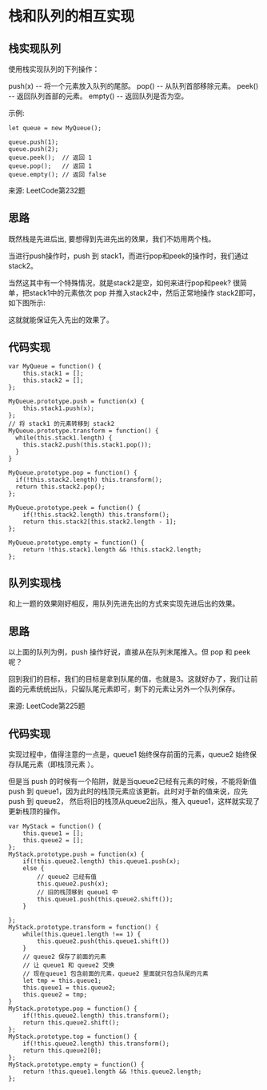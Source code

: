 # 栈和队列的相互实现

## 栈实现队列

使用栈实现队列的下列操作：

push(x) -- 将一个元素放入队列的尾部。 pop() -- 从队列首部移除元素。 peek() -- 返回队列首部的元素。 empty() -- 返回队列是否为空。

示例:

    let queue = new MyQueue();
    
    queue.push(1);
    queue.push(2);  
    queue.peek();  // 返回 1
    queue.pop();   // 返回 1
    queue.empty(); // 返回 false

来源: LeetCode第232题

## 思路

既然栈是先进后出, 要想得到先进先出的效果，我们不妨用两个栈。

当进行push操作时，push 到 stack1，而进行pop和peek的操作时，我们通过stack2。

当然这其中有一个特殊情况，就是stack2是空，如何来进行pop和peek? 很简单，把stack1中的元素依次 pop 并推入stack2中，然后正常地操作 stack2即可，如下图所示:



这就就能保证先入先出的效果了。

## 代码实现

    var MyQueue = function() {
        this.stack1 = [];
        this.stack2 = [];
    };
    
    MyQueue.prototype.push = function(x) {
        this.stack1.push(x);
    };
    // 将 stack1 的元素转移到 stack2
    MyQueue.prototype.transform = function() {
      while(this.stack1.length) {
        this.stack2.push(this.stack1.pop());
      }
    }
    
    MyQueue.prototype.pop = function() {
      if(!this.stack2.length) this.transform();
      return this.stack2.pop();
    };
    
    MyQueue.prototype.peek = function() {
        if(!this.stack2.length) this.transform();
        return this.stack2[this.stack2.length - 1];
    };
    
    MyQueue.prototype.empty = function() {
        return !this.stack1.length && !this.stack2.length;
    };



## 队列实现栈

和上一题的效果刚好相反，用队列先进先出的方式来实现先进后出的效果。

## 思路



以上面的队列为例，push 操作好说，直接从在队列末尾推入。但 pop 和 peek 呢？

回到我们的目标，我们的目标是拿到队尾的值，也就是3。这就好办了，我们让前面的元素统统出队，只留队尾元素即可，剩下的元素让另外一个队列保存。



来源: LeetCode第225题

## 代码实现

实现过程中，值得注意的一点是，queue1 始终保存前面的元素，queue2 始终保存队尾元素（即栈顶元素 ）。

但是当 push 的时候有一个陷阱，就是当queue2已经有元素的时候，不能将新值 push 到 queue1，因为此时的栈顶元素应该更新。此时对于新的值来说，应先 push 到 queue2， 然后将旧的栈顶从queue2出队，推入 queue1，这样就实现了更新栈顶的操作。

    var MyStack = function() {
        this.queue1 = [];
        this.queue2 = [];
    };
    MyStack.prototype.push = function(x) {
        if(!this.queue2.length) this.queue1.push(x);
        else {
            // queue2 已经有值
            this.queue2.push(x);
            // 旧的栈顶移到 queue1 中
            this.queue1.push(this.queue2.shift());
        }
    
    };
    MyStack.prototype.transform = function() {
        while(this.queue1.length !== 1) {
            this.queue2.push(this.queue1.shift())
        }
        // queue2 保存了前面的元素
        // 让 queue1 和 queue2 交换
        // 现在queue1 包含前面的元素，queue2 里面就只包含队尾的元素
        let tmp = this.queue1;
        this.queue1 = this.queue2;
        this.queue2 = tmp;
    }
    MyStack.prototype.pop = function() {
        if(!this.queue2.length) this.transform();
        return this.queue2.shift();
    };
    MyStack.prototype.top = function() {
        if(!this.queue2.length) this.transform();
        return this.queue2[0];
    };
    MyStack.prototype.empty = function() {
        return !this.queue1.length && !this.queue2.length;
    };
